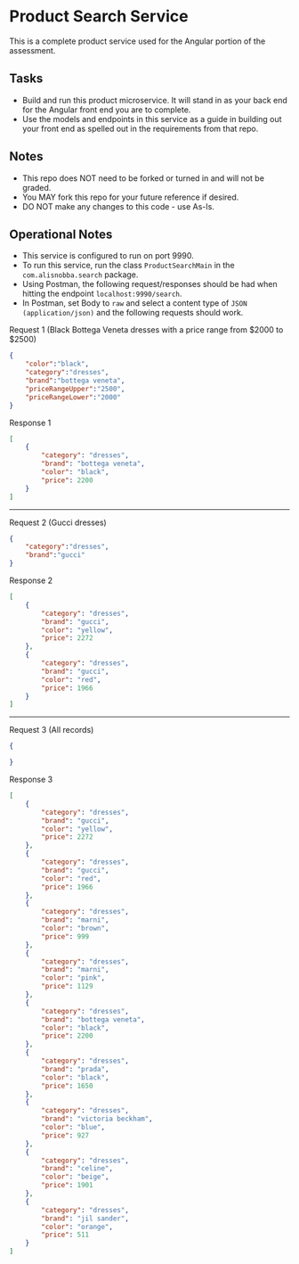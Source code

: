 # Product Search Service
This is a complete product service used for the Angular portion of the assessment.

## Tasks
- Build and run this product microservice.  It will stand in as your back end for the Angular front end you are to complete.
- Use the models and endpoints in this service as a guide in building out your front end as spelled out in the requirements from that repo.

## Notes
- This repo does NOT need to be forked or turned in and will not be graded.  
- You MAY fork this repo for your future reference if desired.
- DO NOT make any changes to this code -  use As-Is.

## Operational Notes
- This service is configured to run on port 9990.
- To run this service, run the class `ProductSearchMain` in the `com.alisnobba.search` package.
- Using Postman, the following request/responses should be had when hitting the endpoint `localhost:9990/search`.
- In Postman, set Body to `raw` and select a content type of `JSON (application/json)` and the following requests should work.

Request 1 (Black Bottega Veneta dresses with a price range from $2000 to $2500)
```json
{
	"color":"black",
	"category":"dresses",
	"brand":"bottega veneta",
	"priceRangeUpper":"2500",
	"priceRangeLower":"2000"
}
```
Response 1
```json
[
    {
        "category": "dresses",
        "brand": "bottega veneta",
        "color": "black",
        "price": 2200
    }
]
```
---
Request 2 (Gucci dresses)
```json
{
	"category":"dresses",
	"brand":"gucci"
}
```
Response 2
```json
[
    {
        "category": "dresses",
        "brand": "gucci",
        "color": "yellow",
        "price": 2272
    },
    {
        "category": "dresses",
        "brand": "gucci",
        "color": "red",
        "price": 1966
    }
]
```
---
Request 3 (All records)
```json
{

}
```
Response 3
```json
[
    {
        "category": "dresses",
        "brand": "gucci",
        "color": "yellow",
        "price": 2272
    },
    {
        "category": "dresses",
        "brand": "gucci",
        "color": "red",
        "price": 1966
    },
    {
        "category": "dresses",
        "brand": "marni",
        "color": "brown",
        "price": 999
    },
    {
        "category": "dresses",
        "brand": "marni",
        "color": "pink",
        "price": 1129
    },
    {
        "category": "dresses",
        "brand": "bottega veneta",
        "color": "black",
        "price": 2200
    },
    {
        "category": "dresses",
        "brand": "prada",
        "color": "black",
        "price": 1650
    },
    {
        "category": "dresses",
        "brand": "victoria beckham",
        "color": "blue",
        "price": 927
    },
    {
        "category": "dresses",
        "brand": "celine",
        "color": "beige",
        "price": 1901
    },
    {
        "category": "dresses",
        "brand": "jil sander",
        "color": "orange",
        "price": 511
    }
]
```



